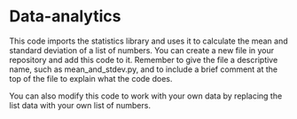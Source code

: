 # Data-analytics
This code imports the statistics library and uses it to calculate the mean and standard deviation of a list of numbers. You can create a new file in your repository and add this code to it. Remember to give the file a descriptive name, such as mean_and_stdev.py, and to include a brief comment at the top of the file to explain what the code does.

You can also modify this code to work with your own data by replacing the list data with your own list of numbers.
